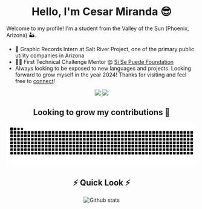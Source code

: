 <h1 align="center">Hello, I'm Cesar Miranda 😎 </h1>

Welcome to my profile! I'm a student from the Valley of the Sun (Phoenix, Arizona) 🏜️.
- :office: Graphic Records Intern at Salt River Project, one of the primary public utility companies in Arizona
- 👨‍🏫 First Technical Challenge Mentor @ [Si Se Puede Foundation](https://www.sisepuedefoundation.org/)
- Always looking to be exposed to new languages and projects. Looking forward to grow myself in the year 2024! Thanks for visiting and feel free to [connect](https://www.linkedin.com/in/cesarmirandasan/)!

 <!-- Social Media Badges -->
 <div align="center"> 
  <a href="mailto:cesarmirandacx602@gmail.com">
    <img src="https://img.shields.io/badge/Gmail-333333?style=for-the-badge&logo=gmail&logoColor=red" />
  </a>
  <a href="https://www.linkedin.com/in/cesarmirandasan/" target="_blank">
    <img src="https://img.shields.io/badge/LinkedIn-0077B5?style=for-the-badge&logo=linkedin&logoColor=white" target="_blank" />
  </a>
</div>

 <!-- Snake Action  -->
 <div align="center">
  <h2> Looking to grow my contributions 🐍 </h2>
  <img alt="snake eating my contributions" src="https://github.com/CodingCZR/CodingCZR/blob/output/github-contribution-grid-snake-dark.svg" />
</div>

 <div align="center">
    <h2> ⚡ Quick Look ⚡ </h2>
  <img alt="Github stats" src="https://github-readme-stats.vercel.app/api?username=CodingCzr&show_icons=true&rank_icon=github&theme=transparent"/>
</div>
